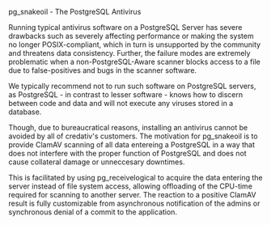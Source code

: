 pg_snakeoil - The PostgreSQL Antivirus

Running typical antivirus software on a PostgreSQL Server has severe
drawbacks such as severely affecting performance or making the system
no longer POSIX-compliant, which in turn is unsupported by the
community and threatens data consistency.  Further, the failure modes
are extremely problematic when a non-PostgreSQL-Aware scanner blocks
access to a file due to false-positives and bugs in the scanner
software.

We typically recommend not to run such software on PostgreSQL servers,
as PostgreSQL - in contrast to lesser software - knows how to discern
between code and data and will not execute any viruses stored in a
database.

Though, due to bureaucratical reasons, installing an antivirus cannot
be avoided by all of credativ's customers.  The motivation for
pg_snakeoil is to provide ClamAV scanning of all data entereing a
PostgreSQL in a way that does not interfere with the proper function
of PostgreSQL and does not cause collateral damage or unneccesary
downtimes.

This is facilitated by using pg_receivelogical to acquire the data
entering the server instead of file system access, allowing offloading
of the CPU-time required for scanning to another server. The reaction
to a positive ClamAV result is fully customizable from asynchronous
notification of the admins or synchronous denial of a commit to the
application.
